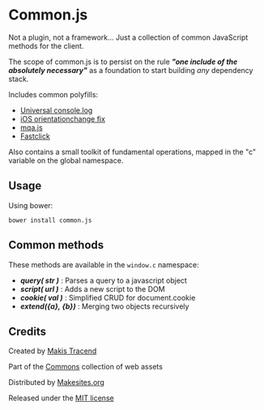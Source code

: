 # Common.js 

Not a plugin, not a framework... Just a collection of common JavaScript methods for the client. 

The scope of common.js is to persist on the rule ***"one include of the absolutely necessary"*** as a foundation to start building _any_ dependency stack.


Includes common polyfills: 

* [Universal console.log](https://github.com/h5bp/html5-boilerplate/blob/master/js/plugins.js)
* [iOS orientationchange fix](https://github.com/scottjehl/iOS-Orientationchange-Fix)
* [mqa.js](https://github.com/peol/mqa.js)
* [Fastclick](https://github.com/ftlabs/fastclick)

Also contains a small toolkit of fundamental operations, mapped in the "c" variable on the global namespace. 


## Usage

Using bower: 
```
bower install common.js
```

## Common methods

These methods are available in the ```window.c``` namespace:

* ***query( str )*** : Parses a query to a javascript object
* ***script( url )*** : Adds a new script to the DOM
* ***cookie( val )*** : Simplified CRUD for document.cookie
* ***extend({a}, {b})*** : Merging two objects recursively


## Credits

Created by [Makis Tracend](http://tracend.me)

Part of the [Commons](http://github.com/commons) collection of web assets

Distributed by [Makesites.org](http://makesites.org)

Released under the [MIT license](http://makesites.org/licenses/MIT)

